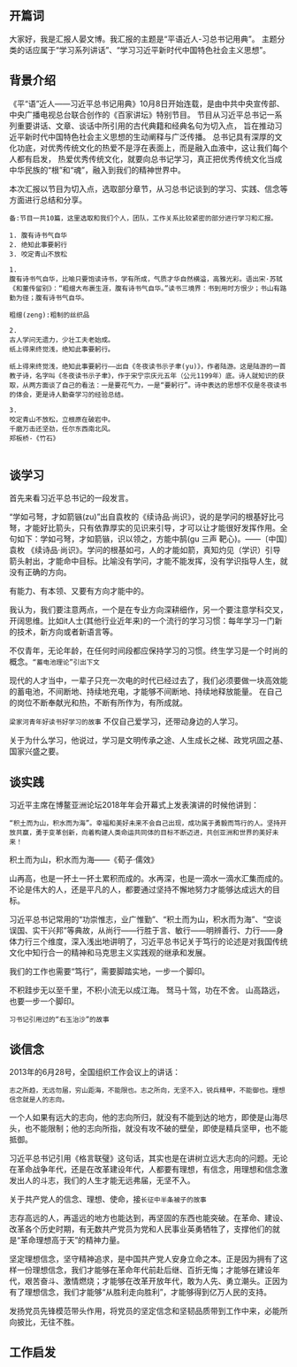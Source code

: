 ## 开篇词
大家好，我是汇报人晏文博。我汇报的主题是“平语近人-习总书记用典”。
主题分类的话应属于“学习系列讲话”、“学习习近平新时代中国特色社会主义思想”。

## 背景介绍
《平“语”近人——习近平总书记用典》10月8日开始连载，是由中共中央宣传部、中央广播电视总台联合创作的《百家讲坛》特别节目。
节目从习近平总书记一系列重要讲话、文章、谈话中所引用的古代典籍和经典名句为切入点，
旨在推动习近平新时代中国特色社会主义思想的生动阐释与广泛传播。
总书记具有深厚的文化功底，对优秀传统文化的热爱不是浮在表面上，而是融入血液中，这让我们每个人都有启发，
热爱优秀传统文化，就要向总书记学习，真正把优秀传统文化当成中华民族的“根”和“魂”，融入到我们的精神世界中。

本次汇报以节目为切入点，选取部分章节，从习总书记谈到的学习、实践、信念等方面进行总结和分享。

```
备:节目一共10篇，这里选取和我们个人，团队，工作关系比较紧密的部分进行学习和汇报。

1. 腹有诗书气自华
2. 绝知此事要躬行
3. 咬定青山不放松

1.
腹有诗书气自华，比喻只要饱读诗书，学有所成，气质才华自然横溢，高雅光彩。语出宋·苏轼《和董传留别》：“粗缯大布裹生涯，腹有诗书气自华。”读书三境界：书到用时方恨少；书山有路勤为径；腹有诗书气自华。

粗缯(zeng):粗制的丝织品

2.
古人学问无遗力，少壮工夫老始成。
纸上得来终觉浅，绝知此事要躬行。

纸上得来终觉浅，绝知此事要躬行——出自《冬夜读书示子聿(yu)》，作者陆游。这是陆游的一首教子诗，名字叫《冬夜读书示子聿》，作于宋宁宗庆元五年（公元1199年）底。诗人就知识的获取，从两方面谈了自己的看法：一是要花气力，一是“要躬行”。诗中表达的思想不仅是冬夜读书的体会，更是诗人勤奋学习的经验总结。

3.
咬定青山不放松，立根原在破岩中。
千磨万击还坚劲，任尔东西南北风。
郑板桥-《竹石》


```
## 谈学习
首先来看习近平总书记的一段发言。

“学如弓弩，才如箭镞(zu)”出自袁枚的《续诗品·尚识》，说的是学问的根基好比弓弩，才能好比箭头，只有依靠厚实的见识来引导，才可以让才能很好发挥作用。全句如下：学如弓弩，才如箭镞，识以领之，方能中鹄(gu 三声 靶心)。——〔中国〕袁枚 《续诗品·尚识》。学问的根基如弓，人的才能如箭，真知灼见（学识）引导箭头射出，才能命中目标。比喻没有学问，才能不能发挥，没有学识指导人生，就没有正确的方向。

有能力、有本领、又要有方向才能中的。

我认为，我们要注意两点，一个是在专业方向深耕细作，另一个要注意学科交叉，开阔思维。比如it人士(其他行业近年来)的一个流行的学习习惯：每年学习一门新的技术，新方向或者新语言等。

不仅青年，无论年龄，在任何时间段都应保持学习的习惯。终生学习是一个时尚的概念。```“蓄电池理论”引出下文```

现代的人才当中，一辈子只充一次电的时代已经过去了，我们必须要做一块高效能的蓄电池，不间断地、持续地充电，才能够不间断地、持续地释放能量。
在自己的岗位不断奉献光和热，不断有所作为，有所成就。

```梁家河青年好读书好学习的故事```
不仅自己爱学习，还带动身边的人学习。

关于为什么学习，他说过，学习是文明传承之途、人生成长之梯、政党巩固之基、国家兴盛之要。


## 谈实践

习近平主席在博鳌亚洲论坛2018年年会开幕式上发表演讲的时候他讲到：
```
“积土而为山，积水而为海”。幸福和美好未来不会自己出现，成功属于勇毅而笃行的人。坚持开放共赢，勇于变革创新，向着构建人类命运共同体的目标不断迈进，共创亚洲和世界的美好未来！
```

积土而为山，积水而为海——《荀子·儒效》

山再高，也是一抔土一抔土累积而成的。水再深，也是一滴水一滴水汇集而成的。不论是伟大的人，还是平凡的人，都要通过坚持不懈地努力才能够达成远大的目标。


习近平总书记常用的“功崇惟志，业广惟勤”、“积土而为山，积水而为海”、“空谈误国、实干兴邦”等典故，从尚行——行胜于言、敏行——明辨善行、力行——身体力行三个维度，深入浅出地讲明了，习近平总书记关于笃行的论述是对我国传统文化中知行合一的精神和马克思主义实践观的继承和发展。

我们的工作也需要“笃行”，需要脚踏实地，一步一个脚印。

不积跬步无以至千里，不积小流无以成江海。
驽马十驾，功在不舍。
山高路远，也要一步一个脚印。

```习书记引用过的“右玉治沙”的故事```

## 谈信念

2013年的6月28号，全国组织工作会议上的讲话：
```
志之所趋，无远勿届，穷山距海，不能限也。志之所向，无坚不入，锐兵精甲，不能御也。理想信念就是人的志向。

```

一个人如果有远大的志向，他的志向所归，就没有不能到达的地方，即使是山海尽头，也不能限制；他的志向所指，就没有攻不破的壁垒，即使是精兵坚甲，也不能抵御。


习近平总书记引用《格言联璧》这句话，其实也是在讲树立远大志向的问题。无论在革命战争年代，还是在改革建设年代，人都要有理想，有信念，用理想和信念激发出人的斗志，我们的人生才能无远弗届，无坚不入。



关于共产党人的信念、理想、使命，接```长征中半条被子的故事```

志存高远的人，再遥远的地方也能达到，再坚固的东西也能突破。在革命、建设、改革各个历史时期，有无数共产党员为党和人民事业英勇牺牲了，支撑他们的就是“革命理想高于天”的精神力量。

坚定理想信念，坚守精神追求，是中国共产党人安身立命之本。正是因为拥有了这样一份理想信念，我们才能够在革命年代前赴后继、百折无悔；才能够在建设年代，艰苦奋斗、激情燃烧；才能够在改革开放年代，敢为人先、勇立潮头。正因为有了理想信念，我们才能够“从胜利走向胜利”，才能够得到亿万人民的支持。

发扬党员先锋模范带头作用，将党员的坚定信念和坚韧品质带到工作中来，必能所向披比，无往不胜。

## 工作启发